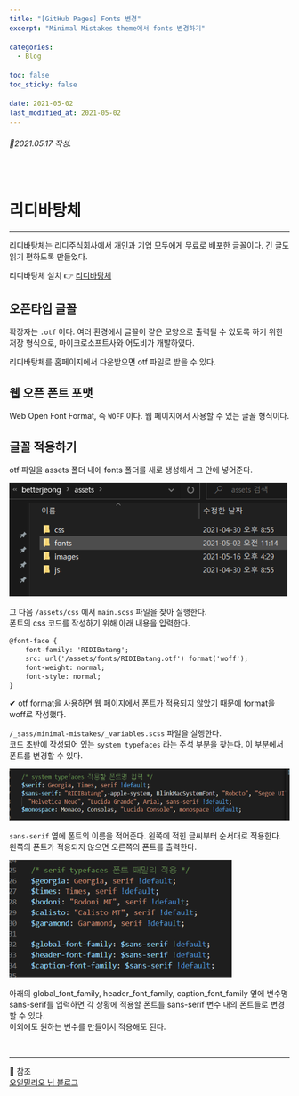 ```yaml
---
title: "[GitHub Pages] Fonts 변경"
excerpt: "Minimal Mistakes theme에서 fonts 변경하기"

categories:
  - Blog

toc: false
toc_sticky: false

date: 2021-05-02
last_modified_at: 2021-05-02
---
```


###### 📝2021.05.17 작성.  

<br>  

# 리디바탕체  
-----  
리디바탕체는 리디주식회사에서 개인과 기업 모두에게 무료로 배포한 글꼴이다. 긴 글도 읽기 편하도록 만들었다.  

리디바탕체 설치 👉 [리디바탕체](https://www.ridicorp.com/ridibatang/)  

## 오픈타입 글꼴  
확장자는 `.otf` 이다. 여러 환경에서 글꼴이 같은 모양으로 출력될 수 있도록 하기 위한 저장 형식으로, 마이크로소프트사와 어도비가 개발하였다.  

리디바탕체를 홈페이지에서 다운받으면 otf 파일로 받을 수 있다.  

## 웹 오픈 폰트 포맷  
Web Open Font Format, 즉 `WOFF` 이다. 웹 페이지에서 사용할 수 있는 글꼴 형식이다.  

## 글꼴 적용하기  
otf 파일을 assets 폴더 내에 fonts 폴더를 새로 생성해서 그 안에 넣어준다.  

<img src="/assets/images/21050201/fonts.png" width="500">  

그 다음 `/assets/css` 에서 `main.scss` 파일을 찾아 실행한다.  
폰트의 css 코드를 작성하기 위해 아래 내용을 입력한다.  

    @font-face {
        font-family: 'RIDIBatang';
        src: url('/assets/fonts/RIDIBatang.otf') format('woff');
        font-weight: normal;
        font-style: normal;
    }

✔ otf format을 사용하면 웹 페이지에서 폰트가 적용되지 않았기 때문에 format을 woff로 작성했다.  

`/_sass/minimal-mistakes/_variables.scss` 파일을 실행한다.  
코드 초반에 작성되어 있는 `system typefaces` 라는 주석 부분을 찾는다. 이 부분에서 폰트를 변경할 수 있다.  

<img src="/assets/images/21050201/typefaces.png" width="600">  

`sans-serif` 옆에 폰트의 이름을 적어준다. 왼쪽에 적힌 글씨부터 순서대로 적용한다. 왼쪽의 폰트가 적용되지 않으면 오른쪽의 폰트를 출력한다.  

<img src="/assets/images/21050201/seriftypefaces.png" width="400">  

아래의 global_font_family, header_font_family, caption_font_family 옆에 변수명 sans-serif를 입력하면 각 상황에 적용할 폰트를 sans-serif 변수 내의 폰트들로 변경할 수 있다.  
이외에도 원하는 변수를 만들어서 적용해도 된다.  

<br>  

------
📝 참조  
[오일밀리오 님 블로그](https://oilmlio.com/blog/Change-the-GitHub-Blog-Font-RIDIBatang/)  